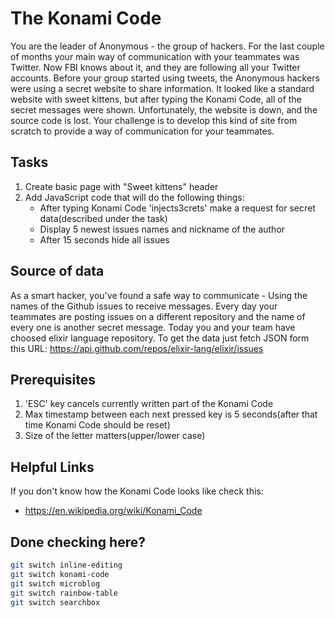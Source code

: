 # The Konami Code

You are the leader of Anonymous - the group of hackers. For the last couple of months your main way of communication with your teammates was Twitter. Now FBI knows about it, and they are following all your Twitter accounts. Before your group started using tweets, the Anonymous hackers were using a secret website to share information. It looked like a standard website with sweet kittens, but after typing the Konami Code, all of the secret messages were shown. Unfortunately, the website is down, and the source code is lost. Your challenge is to develop this kind of site from scratch to provide a way of communication for your teammates.

## Tasks

1. Create basic page with "Sweet kittens" header
2. Add JavaScript code that will do the following things:
   - After typing Konami Code 'inject<enter>s3crets' make a request for secret data(described under the task)
   - Display 5 newest issues names and nickname of the author
   - After 15 seconds hide all issues

## Source of data

As a smart hacker, you've found a safe way to communicate - Using the names of the Github issues to receive messages. Every day your teammates are posting
issues on a different repository and the name of every one is another secret message. Today you and your team have choosed
elixir language repository. To get the data just fetch JSON form this URL: https://api.github.com/repos/elixir-lang/elixir/issues

## Prerequisites

1. 'ESC' key cancels currently written part of the Konami Code
2. Max timestamp between each next pressed key is 5 seconds(after that time Konami Code should be reset)
3. Size of the letter matters(upper/lower case)

## Helpful Links

If you don't know how the Konami Code looks like check this:

- https://en.wikipedia.org/wiki/Konami_Code

## Done checking here?

```bash
git switch inline-editing
git switch konami-code
git switch microblog
git switch rainbow-table
git switch searchbox
```

